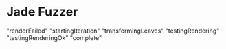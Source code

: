 # Jade Fuzzer

"renderFailed"
"startingIteration"
"transformingLeaves"
"testingRendering"
"testingRenderingOk"
"complete"